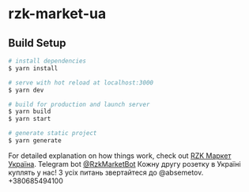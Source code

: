 # rzk-market-ua

## Build Setup

```bash
# install dependencies
$ yarn install

# serve with hot reload at localhost:3000
$ yarn dev

# build for production and launch server
$ yarn build
$ yarn start

# generate static project
$ yarn generate
```

For detailed explanation on how things work, check out [RZK Маркет Україна](https://rzk.com.ua).
Telegram bot [@RzkMarketBot](https://t.me/RzkMarketBot?start=fromgit)
Кожну другу розетку в Україні куплять у нас! З усіх питань звертайтеся до @absemetov. +380685494100